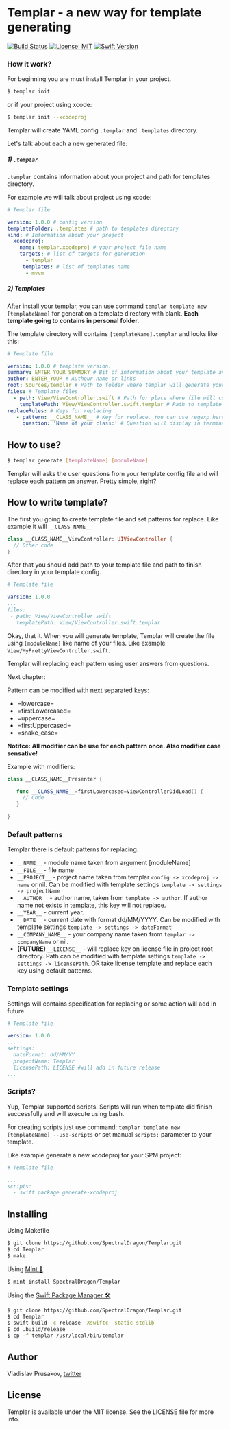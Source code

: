 # Templar - a new way for template generating

[![Build Status](https://travis-ci.org/SpectralDragon/Templar.svg?branch=master)](https://travis-ci.org/SpectralDragon/Templar.svg?branch=master) [![License: MIT](https://img.shields.io/badge/License-MIT-black.svg)](https://opensource.org/licenses/MIT) [![Swift Version](https://img.shields.io/badge/swift-4.1-green.svg)](https://img.shields.io/badge/swift-4.1-green.svg)

### How it work?

For beginning you are must install Templar in your project.

```bash
$ templar init
```

or if your project using xcode:

```bash
$ templar init --xcodeproj
```

Templar will create YAML config `.templar` and `.templates` directory.

Let's talk about each a new generated file:

##### 1) `.templar`

`.templar` contains information about your project and path for templates directory. 

For example we will talk about project using xcode:

```yaml
# Templar file

version: 1.0.0 # config version 
templateFolder: .templates # path to templates directory
kind: # Information about your project
  xcodeproj:
    name: templar.xcodeproj # your project file name
    targets: # list of targets for generation
      - templar
     templates: # list of templates name
      - mvvm
```

##### 2) Templates

After install your templar, you can use command `templar template new [templateName]` for generation a template directory with blank. 
**Each template going to contains in personal folder.**

The template directory will contains `[templateName].templar` and looks like this:

```yaml
# Template file

version: 1.0.0 # template version. 
summary: ENTER_YOUR_SUMMORY # Bit of information about your template and what it do.
author: ENTER_YOUR # Authour name or links
root: Sources/templar # Path to folder where templar will generate your templates.
files: # Template files
  - path: View/ViewController.swift # Path for place where file will contains after process
    templatePath: View/ViewController.swift.templar # Path to template
replaceRules: # Keys for replacing
   - pattern: __CLASS_NAME__ # Key for replace. You can use regexp here.
     question: 'Name of your class:' # Question will display in terminal and answer will use for replace pattern
```

## How to use?

```bash
$ templar generate [templateName] [moduleName]
```

Templar will asks the user questions from your template config file and will replace each pattern on answer. Pretty simple, right?

## How to write template?

The first you going to create template file and set patterns for replace. Like example it will `__CLASS_NAME__`

```swift
class __CLASS_NAME__ViewController: UIViewController {
  // Other code
}
```

After that you should add path to your template file and path to finish directory in your template config.

```yaml
# Template file

varsion: 1.0.0
...
files:
 - path: View/ViewController.swift
   templatePath: View/ViewController.swift.templar
```

Okay, that it. When you will generate template, Templar will create the file using `[moduleName]` like name of your files. Like example `View/MyPrettyViewController.swift`.

Templar will replacing each pattern using user answers from questions.

Next chapter: 

Pattern can be modified with next separated keys:

* =lowercase=
* =firstLowercased=
* =uppercase=
* =firstUppercased=
* =snake_case=

**Notifce: All modifier can be use for each pattern once. Also modifier case sensative!**

Example with modifiers:

```swift
class __CLASS_NAME__Presenter {

   func __CLASS_NAME__=firstLowercased=ViewControllerDidLoad() {
     // Code
   }
   
}
```

### Default patterns

Templar there is default patterns for replacing. 

* `__NAME__` - module name taken from argument [moduleName]
* `__FILE__` - file name
* `__PROJECT__` - project name taken from templar `config -> xcodeproj -> name` or nil. Can be modified with template settings `template -> settings -> projectName`
* `__AUTHOR__` - author name, taken from `template -> author`. If author name not exists in template, this key will not replace.
* `__YEAR__` - current year.
* `__DATE__` - current date with format dd/MM/YYYY. Can be modified with template settings `template -> settings -> dateFormat`
* `__COMPANY_NAME__` - your company name taken from `templar -> companyName` or nil.
* **(FUTURE)** `__LICENSE__` - will replace key on license file in project root directory. Path can be modified with template settings `template -> settings -> licensePath`. OR take license template and replace each key using default patterns. 

### Template settings

Settings will contains specification for replacing or some action will add in future.

```yaml
# Template file

version: 1.0.0
...
settings:
  dateFormat: dd/MM/YY
  projectName: Templar
  licensePath: LICENSE #will add in future release
...
```

### Scripts?

Yup, Templar supported scripts. Scripts will run when template did finish successfully and will execute using bash.

For creating scripts just use command: `templar template new [templateName] --use-scripts` or set manual `scripts:` parameter to your template.

Like example generate a new xcodeproj for your SPM project:

```yaml
# Template file

...
scripts:
  - swift package generate-xcodeproj
```

## Installing

Using Makefile 

```bash
$ git clone https://github.com/SpectralDragon/Templar.git
$ cd Templar
$ make
```

Using [Mint 🌱](https://github.com/yonaskolb/mint)

```bash
$ mint install SpectralDragon/Templar
```

Using the [Swift Package Manager 🛠](https://github.com/apple/swift-package-manager) 

```bash
$ git clone https://github.com/SpectralDragon/Templar.git
$ cd Templar
$ swift build -c release -Xswiftc -static-stdlib
$ cd .build/release
$ cp -f templar /usr/local/bin/templar
```

## Author

Vladislav Prusakov, [twitter](twitter.com/mashiply)

## License

Templar is available under the MIT license. See the LICENSE file for more info.
